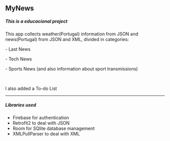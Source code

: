 <h2>MyNews</h2>
<h5>This is a educacional project</h5>
<p>This app collects weather(Portugal) information from JSON and news(Portugal) from JSON and XML, divided in categories:<p>
<p>- Last News</p>
<p>- Tech News</p>
<p>- Sports News (and also information about sport transmissions)</p>
<br>
<p>I also added a To-do List</p>
<hr>
<h5>Libraries used</h5>
<ul>
<li>Firebase for authentication</li>
<li>Retrofit2 to deal with JSON</li>
<li>Room for SQlite database management</li>
<li>XMLPullParser to deal with XML</li>
</ul>
